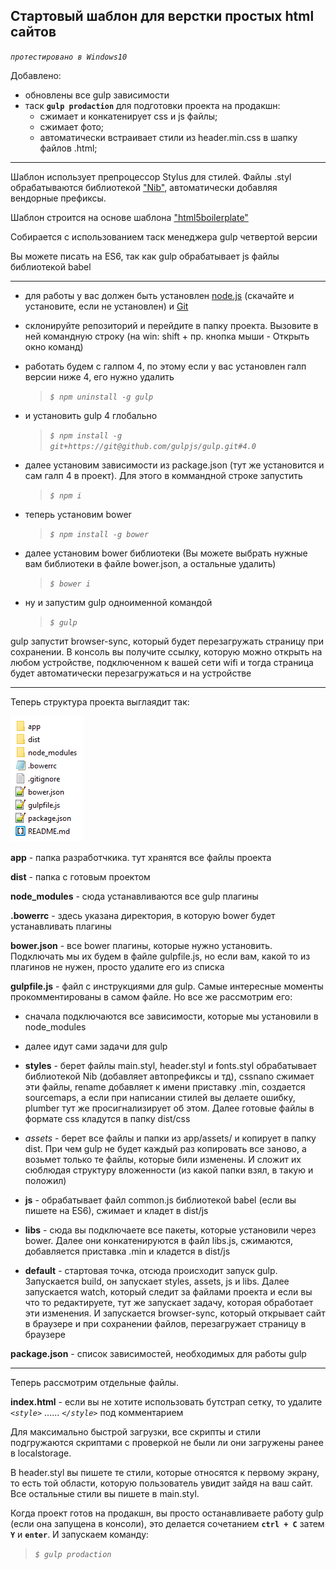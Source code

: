 ## Стартовый шаблон для верстки простых html сайтов

*`протестировано в Windows10`*


Добавлено:

- обновлены все gulp зависимости
- таск **`gulp prodaction`** для подготовки проекта на продакшн:
  - сжимает и конкатенирует css и js файлы;
  - сжимает фото;
  - автоматически встраивает стили из header.min.css в шапку файлов .html;


_______________________________________________

Шаблон использует препроцессор Stylus для стилей. 
Файлы .styl обрабатываются библиотекой ["Nib"](http://tj.github.io/nib/), автоматически добавляя вендорные префиксы.

Шаблон строится на основе шаблона ["html5boilerplate"](https://html5boilerplate.com/)

Собирается с использованием таск менеджера gulp четвертой версии

Вы можете писать на ES6, так как gulp обрабатывает js файлы библиотекой babel

_______________________________________________

- для работы у вас должен быть установлен [node.js](https://nodejs.org/en/) (скачайте и установите, если не установлен) и [Git](https://git-scm.com/)
- склонируйте репозиторий и перейдите в папку проекта. Вызовите в ней командную строку (на win: shift + пр. кнопка мыши - Открыть окно команд)
- работать будем с галпом 4, по этому если у вас установлен галп версии ниже 4, его нужно удалить
  > *`$ npm uninstall -g gulp`*

- и установить gulp 4 глобально
  > *`$ npm install -g git+https://git@github.com/gulpjs/gulp.git#4.0`*
  
- далее установим зависимости из package.json (тут же установится и сам галп 4 в проект). Для этого в коммандной строке запустить
  > *`$ npm i`*

- теперь установим bower
  > *`$ npm install -g bower`*

- далее установим bower библиотеки (Вы можете выбрать нужные вам библиотеки в файле bower.json, а остальные удалить)
  > *`$ bower i`*

- ну и запустим gulp одноименной командой
  > *`$ gulp`*

gulp запустит browser-sync, который будет перезагружать страницу при сохранении. В консоль вы получите ссылку, которую можно открыть на любом устройстве, подключенном к вашей сети wifi и тогда страница будет автоматически перезагружаться и на устройстве
_________________________________________________________

Теперь структура проекта выглаядит так:

![структура проекта](/project_structure.png)

**app** - папка разработчкика. тут хранятся все файлы проекта

**dist** - папка с готовым проектом

**node_modules** - сюда устанавливаются все gulp плагины

**.bowerrc** - здесь указана директория, в которую bower будет устанавливать плагины

**bower.json** - все bower плагины, которые нужно установить. Подключать мы их будем в файле gulpfile.js, но если вам, какой то из плагинов не нужен, просто удалите его из списка

**gulpfile.js** - файл с инструкциями для gulp. Самые интересные моменты прокомментированы в самом файле. Но все же рассмотрим его:
- сначала подключаются все зависимости, которые мы установили в  node_modules

- далее идут сами задачи для gulp

- **styles** - берет файлы main.styl, header.styl и fonts.styl обрабатывает библиотекой Nib (добавляет автопрефиксы и тд), cssnano сжимает эти файлы, rename добавляет к имени приставку .min, создается sourcemaps, а если при написании стилей вы делаете ошибку, plumber тут же просигнализирует об этом. Далее готовые файлы в формате css кладутся в папку dist/css

- *assets* - берет все файлы и папки из app/assets/ и копирует в папку dist. При чем gulp не будет каждый раз копировать все заново, а возьмет только те файлы, которые били изменены. И сложит их сюблюдая структуру вложенности (из какой папки взял, в такую и положил)

- **js** - обрабатывает файл common.js библиотекой babel (если вы пишете на ES6), сжимает и кладет в dist/js

- **libs** - сюда вы подключаете все пакеты, которые установили через bower. Далее они конкатенируются в файл libs.js, сжимаются, добавляется приставка .min  и кладется в dist/js

- **default** - стартовая точка, отсюда происходит запуск gulp. Запускается build, он запускает styles, assets, js и libs. Далее запускается watch, который следит за файлами проекта и если вы что то редактируете, тут же запускает задачу, которая обработает эти изменения. И запускается browser-sync, который открывает сайт в браузере и при сохранении  файлов, перезагружает страницу в браузере

**package.json** - список зависимостей, необходимых для работы gulp

_________________________________________________________

Теперь рассмотрим отдельные файлы.

**index.html** - если вы не хотите использовать бутстрап сетку, то удалите *`<style>`* ...... *`</style>`* под комментарием <!-- Bootstrap Grid Styles -->

Для максимально быстрой загрузки, все скрипты и стили подгружаются скриптами с проверкой не были ли они загружены ранее в localstorage. 

В header.styl вы пишете те стили, которые относятся к первому экрану, то есть той области, которую пользователь увидит зайдя на ваш сайт. Все остальные стили вы пишете в main.styl. 

Когда проект готов на продакшн, вы просто останавливаете работу gulp (если она запущена в консоли), это делается сочетанием **`ctrl + C`** затем **`Y`** и **`enter`**.
И запускаем команду: 

> *`$ gulp prodaction`*
     





